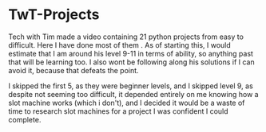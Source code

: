 # TwT-Projects
Tech with Tim made a video containing 21 python projects from easy to difficult. Here I have done most of them .
As of starting this, I would estimate that I am around his level 9-11 in terms of ability, so anything past that will be learning too. I also wont be following along his solutions if I can avoid it, because that defeats the point.

I skipped the first 5, as they were beginner levels, and I skipped level 9, as despite not seeming too difficult, it depended entirely on me knowing how a slot machine works (which i don't), and I decided it would be a waste of time to research slot machines for a project I was confident I could complete.
